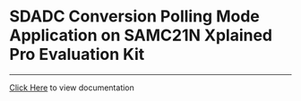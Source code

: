 # SDADC Conversion Polling Mode Application on SAMC21N Xplained Pro Evaluation Kit

-----

[Click Here](https://onlinedocs.microchip.com/v2/keyword-lookup?keyword=SAM_C21N_XPRO_SDADC_CONVERSION_POLLING&redirect=true) to view documentation